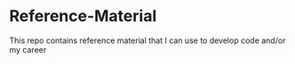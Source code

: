 # Reference-Material
This repo contains reference material that I can use to develop code and/or my career
